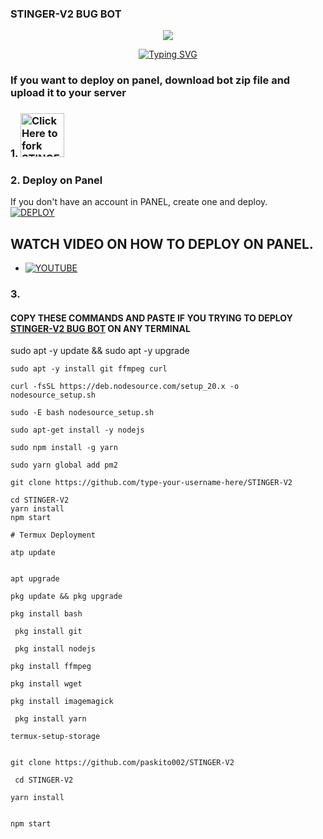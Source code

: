 ### STINGER-V2 BUG BOT 
   
<p align="center">
<img src="https://i.ibb.co/WVjs0r4/IMG-20240906-WA0025.jpg"/> 
<p align="center">
  <a href="https://git.io/typing-svg"><img src="https://readme-typing-svg.demolab.com?font=EB+Garamond&weight=800&size=28&duration=4000&pause=1000&random=false&width=435&lines=+STINGER+V2+BUG+BOT-BOT;WHATSAPP+CRASH+x+BUG+BOT;DEVELOPED+BY+ES+TEAMS;REALESE+DATE+10%2F9%2F2024." alt="Typing SVG" /></a>
</p>

### If you want to deploy on panel, download bot zip file and upload it to your server 

### 1. <a href="https://github.com/paskito002/STINGER-V2/fork"><img src="https://img.shields.io/badge/FORK-blue" alt="Click Here to fork STINGER-V2" width="70"></a>

 ### 2. Deploy on Panel

 If you don't have an account in PANEL, create one and deploy.
    <br>
    <a href='https://control.bot-hosting.net/auth/login' target="_blank"><img alt='DEPLOY' src='https://img.shields.io/badge/-DEPLOY-black?style=for-the-badge&logo=bot-hosting.net&logoColor=white'/></a>
    
## WATCH VIDEO ON HOW TO DEPLOY ON PANEL.
* [![YOUTUBE](https://img.shields.io/badge/HOW_TO_DEPLOY-red?style=for-the-badge&logo=youtube&logoColor=white)](https://youtu.be/lKYlMv5hyUk)

### 3.
#### COPY THESE COMMANDS AND PASTE IF YOU TRYING TO DEPLOY [STINGER-V2 BUG BOT](https://github.com/paskito002/STINGER-V2) ON ANY TERMINAL
sudo apt -y update && sudo apt -y upgrade
```
sudo apt -y install git ffmpeg curl
```
```
curl -fsSL https://deb.nodesource.com/setup_20.x -o nodesource_setup.sh
```
```
sudo -E bash nodesource_setup.sh
```
```
sudo apt-get install -y nodejs
```
```
sudo npm install -g yarn
```
```
sudo yarn global add pm2
```
```
git clone https://github.com/type-your-username-here/STINGER-V2
```
```
cd STINGER-V2
yarn install 
npm start
 
# Termux Deployment

atp update
   

apt upgrade

pkg update && pkg upgrade

pkg install bash

 pkg install git

 pkg install nodejs

pkg install ffmpeg

pkg install wget

pkg install imagemagick

 pkg install yarn

termux-setup-storage


git clone https://github.com/paskito002/STINGER-V2
```
```
 cd STINGER-V2
```
```
yarn install
 
    
npm start

